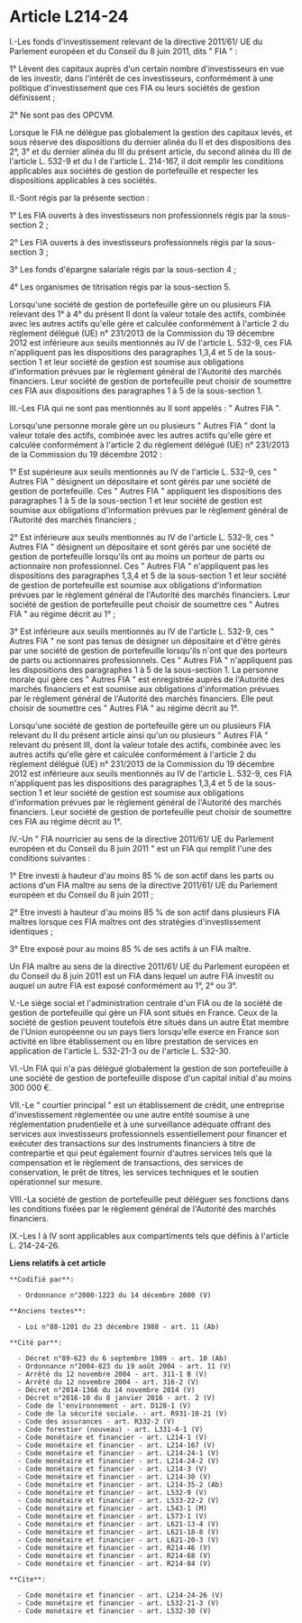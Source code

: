 # Article L214-24

I.-Les fonds d'investissement relevant de la directive 2011/61/ UE du Parlement européen et du Conseil du 8 juin 2011, dits "
FIA " : 

1° Lèvent des capitaux auprès d'un certain nombre d'investisseurs en vue de les investir, dans l'intérêt de ces
investisseurs, conformément à une politique d'investissement que ces FIA ou leurs sociétés de gestion définissent ; 

2° Ne sont pas des OPCVM. 

Lorsque le FIA ne délègue pas globalement la gestion des capitaux levés, et sous réserve des dispositions du dernier alinéa
du II et des dispositions des 2°, 3° et du dernier alinéa du III du présent article, du second alinéa du III de l'article L.
532-9 et du I de l'article L. 214-167, il doit remplir les conditions applicables aux sociétés de gestion de portefeuille et
respecter les dispositions applicables à ces sociétés. 

II.-Sont régis par la présente section : 

1° Les FIA ouverts à des investisseurs non professionnels régis par la sous-section 2 ; 

2° Les FIA ouverts à des investisseurs professionnels régis par la sous-section 3 ; 

3° Les fonds d'épargne salariale régis par la sous-section 4 ; 

4° Les organismes de titrisation régis par la sous-section 5. 

Lorsqu'une société de gestion de portefeuille gère un ou plusieurs FIA relevant des 1° à 4° du présent II dont la valeur
totale des actifs, combinée avec les autres actifs qu'elle gère et calculée conformément à l'article 2 du règlement délégué
(UE) n° 231/2013 de la Commission du 19 décembre 2012 est inférieure aux seuils mentionnés au IV de l'article L. 532-9, ces
FIA n'appliquent pas les dispositions des paragraphes 1,3,4 et 5 de la sous-section 1 et leur société de gestion est soumise
aux obligations d'information prévues par le règlement général de l'Autorité des marchés financiers. Leur société de gestion
de portefeuille peut choisir de soumettre ces FIA aux dispositions des paragraphes 1 à 5 de la sous-section 1. 

III.-Les FIA qui ne sont pas mentionnés au II sont appelés : " Autres FIA ". 

Lorsqu'une personne morale gère un ou plusieurs " Autres FIA " dont la valeur totale des actifs, combinée avec les autres
actifs qu'elle gère et calculée conformément à l'article 2 du règlement délégué (UE) n° 231/2013 de la Commission du 19
décembre 2012 : 

1° Est supérieure aux seuils mentionnés au IV de l'article L. 532-9, ces " Autres FIA " désignent un dépositaire et sont
gérés par une société de gestion de portefeuille. Ces " Autres FIA " appliquent les dispositions des paragraphes 1 à 5 de la
sous-section 1 et leur société de gestion est soumise aux obligations d'information prévues par le règlement général de
l'Autorité des marchés financiers ; 

2° Est inférieure aux seuils mentionnés au IV de l'article L. 532-9, ces " Autres FIA " désignent un dépositaire et sont
gérés par une société de gestion de portefeuille lorsqu'ils ont au moins un porteur de parts ou actionnaire non
professionnel. Ces " Autres FIA " n'appliquent pas les dispositions des paragraphes 1,3,4 et 5 de la sous-section 1 et leur
société de gestion de portefeuille est soumise aux obligations d'information prévues par le règlement général de l'Autorité
des marchés financiers. Leur société de gestion de portefeuille peut choisir de soumettre ces " Autres FIA " au régime décrit
au 1° ; 

3° Est inférieure aux seuils mentionnés au IV de l'article L. 532-9, ces " Autres FIA " ne sont pas tenus de désigner un
dépositaire et d'être gérés par une société de gestion de portefeuille lorsqu'ils n'ont que des porteurs de parts ou
actionnaires professionnels. Ces " Autres FIA " n'appliquent pas les dispositions des paragraphes 1 à 5 de la sous-section 1.
La personne morale qui gère ces " Autres FIA " est enregistrée auprès de l'Autorité des marchés financiers et est soumise aux
obligations d'information prévues par le règlement général de l'Autorité des marchés financiers. Elle peut choisir de
soumettre ces " Autres FIA " au régime décrit au 1°. 

Lorsqu'une société de gestion de portefeuille gère un ou plusieurs FIA relevant du II du présent article ainsi qu'un ou
plusieurs " Autres FIA " relevant du présent III, dont la valeur totale des actifs, combinée avec les autres actifs qu'elle
gère et calculée conformément à l'article 2 du règlement délégué (UE) n° 231/2013 de la Commission du 19 décembre 2012 est
inférieure aux seuils mentionnés au IV de l'article L. 532-9, ces FIA n'appliquent pas les dispositions des paragraphes 1,3,4
et 5 de la sous-section 1 et leur société de gestion est soumise aux obligations d'information prévues par le règlement
général de l'Autorité des marchés financiers. Leur société de gestion de portefeuille peut choisir de soumettre ces FIA au
régime décrit au 1°. 

IV.-Un " FIA nourricier au sens de la directive 2011/61/ UE du Parlement européen et du Conseil du 8 juin 2011 " est un FIA
qui remplit l'une des conditions suivantes : 

1° Etre investi à hauteur d'au moins 85 % de son actif dans les parts ou actions d'un FIA maître au sens de la directive
2011/61/ UE du Parlement européen et du Conseil du 8 juin 2011 ; 

2° Etre investi à hauteur d'au moins 85 % de son actif dans plusieurs FIA maîtres lorsque ces FIA maîtres ont des stratégies
d'investissement identiques ; 

3° Etre exposé pour au moins 85 % de ses actifs à un FIA maître. 

Un FIA maître au sens de la directive 2011/61/ UE du Parlement européen et du Conseil du 8 juin 2011 est un FIA dans lequel
un autre FIA investit ou auquel un autre FIA est exposé conformément au 1°, 2° ou 3°. 

V.-Le siège social et l'administration centrale d'un FIA ou de la société de gestion de portefeuille qui gère un FIA sont
situés en France. Ceux de la société de gestion peuvent toutefois être situés dans un autre Etat membre de l'Union européenne
ou un pays tiers lorsqu'elle exerce en France son activité en libre établissement ou en libre prestation de services en
application de l'article L. 532-21-3 ou de l'article L. 532-30. 

VI.-Un FIA qui n'a pas délégué globalement la gestion de son portefeuille à une société de gestion de portefeuille dispose
d'un capital initial d'au moins 300 000 €. 

VII.-Le " courtier principal " est un établissement de crédit, une entreprise d'investissement réglementée ou une autre
entité soumise à une réglementation prudentielle et à une surveillance adéquate offrant des services aux investisseurs
professionnels essentiellement pour financer et exécuter des transactions sur des instruments financiers à titre de
contrepartie et qui peut également fournir d'autres services tels que la compensation et le règlement de transactions, des
services de conservation, le prêt de titres, les services techniques et le soutien opérationnel sur mesure. 

VIII.-La société de gestion de portefeuille peut déléguer ses fonctions dans les conditions fixées par le règlement général
de l'Autorité des marchés financiers. 

IX.-Les I à IV sont applicables aux compartiments tels que définis à l'article L. 214-24-26.

**Liens relatifs à cet article**

	**Codifié par**:

	  - Ordonnance n°2000-1223 du 14 décembre 2000 (V)

	**Anciens textes**:

	  - Loi n°88-1201 du 23 décembre 1988 - art. 11 (Ab)

	**Cité par**:

	  - Décret n°89-623 du 6 septembre 1989 - art. 10 (Ab)
	  - Ordonnance n°2004-823 du 19 août 2004 - art. 11 (V)
	  - Arrêté du 12 novembre 2004 - art. 311-1 B (V)
	  - Arrêté du 12 novembre 2004 - art. 316-2 (V)
	  - Décret n°2014-1366 du 14 novembre 2014 (V)
	  - Décret n°2016-10 du 8 janvier 2016 - art. 2 (V)
	  - Code de l'environnement - art. D128-1 (V)
	  - Code de la sécurité sociale. - art. R931-10-21 (V)
	  - Code des assurances - art. R332-2 (V)
	  - Code forestier (nouveau) - art. L331-4-1 (V)
	  - Code monétaire et financier - art. L214-1 (V)
	  - Code monétaire et financier - art. L214-167 (V)
	  - Code monétaire et financier - art. L214-24-1 (V)
	  - Code monétaire et financier - art. L214-24-2 (V)
	  - Code monétaire et financier - art. L214-3 (V)
	  - Code monétaire et financier - art. L214-30 (V)
	  - Code monétaire et financier - art. L214-35-2 (Ab)
	  - Code monétaire et financier - art. L532-9 (V)
	  - Code monétaire et financier - art. L533-22-2 (V)
	  - Code monétaire et financier - art. L543-1 (M)
	  - Code monétaire et financier - art. L573-1 (V)
	  - Code monétaire et financier - art. L621-13-4 (V)
	  - Code monétaire et financier - art. L621-18-8 (V)
	  - Code monétaire et financier - art. L621-20-3 (V)
	  - Code monétaire et financier - art. R214-46 (V)
	  - Code monétaire et financier - art. R214-68 (V)
	  - Code monétaire et financier - art. R214-84 (V)

	**Cite**:

	  - Code monétaire et financier - art. L214-24-26 (V)
	  - Code monétaire et financier - art. L532-21-3 (V)
	  - Code monétaire et financier - art. L532-30 (V)
